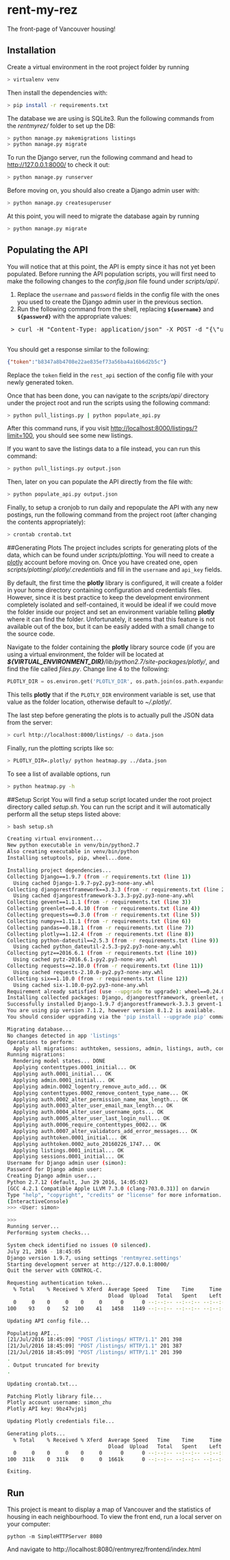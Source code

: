 # rent-my-rez
The front-page of Vancouver housing!

## Installation
Create a virtual environment in the root project folder by running

```bash
> virtualenv venv
```

Then install the dependencies with:

```bash
> pip install -r requirements.txt
```

The database we are using is SQLite3. Run the following commands from the *rentmyrez/* folder to set up the DB:

```bash
> python manage.py makemigrations listings
> python manage.py migrate
```

To run the Django server, run the following command and head to http://127.0.0.1:8000/ to check it out:

```bash
> python manage.py runserver
```

Before moving on, you should also create a Django admin user with:

```bash
> python manage.py createsuperuser
```

At this point, you will need to migrate the database again by running

```bash
> python manage.py migrate
```

## Populating the API
You will notice that at this point, the API is empty since it has not yet been populated. Before running the API population scripts, you will first need to make the following changes to the *config.json* file found under *scripts/api/*.

1. Replace the `username` and `password` fields in the config file with the ones you used to create the Django admin user in the previous section.
2. Run the following command from the shell, replacing **`${username}`** and **`${password}`** with the appropriate values:

 <pre>
 > curl -H "Content-Type: application/json" -X POST -d "{\"username\": \"<b>${username}</b>\", \"password\": \"<b>${password}</b>\"}" http://localhost:8000/api-token-auth/
 </pre>

 You should get a response similar to the following:

 ```json
 {"token":"b8347a8b4708e22ae835ef73a56ba4a16b6d2b5c"}
 ```

 Replace the `token` field in the `rest_api` section of the config file with your newly generated token.

Once that has been done, you can navigate to the *scripts/api/* directory under the project root and run the scripts using the following command:

```bash
> python pull_listings.py | python populate_api.py
```

After this command runs, if you visit [http://localhost:8000/listings/?limit=100](http://localhost:8000/listings/?limit=100), you should see some new listings.

If you want to save the listings data to a file instead, you can run this command:

```bash
> python pull_listings.py output.json
```

Then, later on you can populate the API directly from the file with:

```bash
> python populate_api.py output.json
```

Finally, to setup a cronjob to run daily and repopulate the API with any new postings, run the following command from the project root (after changing the contents appropriately):

```bash
> crontab crontab.txt
```

##Generating Plots
The project includes scripts for generating plots of the data, which can be found under *scripts/plotting*. You will need to create a [plotly](https://plot.ly/) account before moving on. Once you have created one, open *scripts/plotting/.plotly/.credentials* and fill in the `username` and `api_key` fields.

By default, the first time the **plotly** library is configured, it will create a folder in your home directory containing configuration and credentials files. However, since it is best practice to keep the development environment completely isolated and self-contained, it would be ideal if we could move the folder inside our project and set an environment variable telling **plotly** where it can find the folder. Unfortunately, it seems that this feature is not available out of the box, but it can be easily added with a small change to the source code.

Navigate to the folder containing the **plotly** library source code (if you are using a virtual environment, the folder will be located at *<b>${VIRTUAL\_ENVIRONMENT\_DIR}</b>/lib/python2.7/site-packages/plotly/*, and find the file called *files.py*. Change line 4 to the following:

```python
PLOTLY_DIR = os.environ.get('PLOTLY_DIR', os.path.join(os.path.expanduser("~"), ".plotly"))
```

This tells **plotly** that if the `PLOTLY_DIR` environment variable is set, use that value as the folder location, otherwise default to *~/.plotly/*.

The last step before generating the plots is to actually pull the JSON data from the server:

```bash
> curl http://localhost:8000/listings/ -o data.json
```

Finally, run the plotting scripts like so:

```bash
> PLOTLY_DIR=.plotly/ python heatmap.py ../data.json
```

To see a list of available options, run

```bash
> python heatmap.py -h
```

##Setup Script
You will find a setup script located under the root project directory called *setup.sh*. You can run the script and it will automatically perform all the setup steps listed above:

```bash
> bash setup.sh

Creating virtual environment...
New python executable in venv/bin/python2.7
Also creating executable in venv/bin/python
Installing setuptools, pip, wheel...done.

Installing project dependencies...
Collecting Django==1.9.7 (from -r requirements.txt (line 1))
  Using cached Django-1.9.7-py2.py3-none-any.whl
Collecting djangorestframework==3.3.3 (from -r requirements.txt (line 2))
  Using cached djangorestframework-3.3.3-py2.py3-none-any.whl
Collecting gevent==1.1.1 (from -r requirements.txt (line 3))
Collecting greenlet==0.4.10 (from -r requirements.txt (line 4))
Collecting grequests==0.3.0 (from -r requirements.txt (line 5))
Collecting numpy==1.11.1 (from -r requirements.txt (line 6))
Collecting pandas==0.18.1 (from -r requirements.txt (line 7))
Collecting plotly==1.12.4 (from -r requirements.txt (line 8))
Collecting python-dateutil==2.5.3 (from -r requirements.txt (line 9))
  Using cached python_dateutil-2.5.3-py2.py3-none-any.whl
Collecting pytz==2016.6.1 (from -r requirements.txt (line 10))
  Using cached pytz-2016.6.1-py2.py3-none-any.whl
Collecting requests==2.10.0 (from -r requirements.txt (line 11))
  Using cached requests-2.10.0-py2.py3-none-any.whl
Collecting six==1.10.0 (from -r requirements.txt (line 12))
  Using cached six-1.10.0-py2.py3-none-any.whl
Requirement already satisfied (use --upgrade to upgrade): wheel==0.24.0 in ./venv/lib/python2.7/site-packages (from -r requirements.txt (line 13))
Installing collected packages: Django, djangorestframework, greenlet, gevent, requests, grequests, numpy, pytz, six, python-dateutil, pandas, plotly
Successfully installed Django-1.9.7 djangorestframework-3.3.3 gevent-1.1.1 greenlet-0.4.10 grequests-0.3.0 numpy-1.11.1 pandas-0.18.1 plotly-1.12.4 python-dateutil-2.5.3 pytz-2016.6.1 requests-2.10.0 six-1.10.0
You are using pip version 7.1.2, however version 8.1.2 is available.
You should consider upgrading via the 'pip install --upgrade pip' command.

Migrating database...
No changes detected in app 'listings'
Operations to perform:
  Apply all migrations: authtoken, sessions, admin, listings, auth, contenttypes
Running migrations:
  Rendering model states... DONE
  Applying contenttypes.0001_initial... OK
  Applying auth.0001_initial... OK
  Applying admin.0001_initial... OK
  Applying admin.0002_logentry_remove_auto_add... OK
  Applying contenttypes.0002_remove_content_type_name... OK
  Applying auth.0002_alter_permission_name_max_length... OK
  Applying auth.0003_alter_user_email_max_length... OK
  Applying auth.0004_alter_user_username_opts... OK
  Applying auth.0005_alter_user_last_login_null... OK
  Applying auth.0006_require_contenttypes_0002... OK
  Applying auth.0007_alter_validators_add_error_messages... OK
  Applying authtoken.0001_initial... OK
  Applying authtoken.0002_auto_20160226_1747... OK
  Applying listings.0001_initial... OK
  Applying sessions.0001_initial... OK
Username for Django admin user (simon):
Password for Django admin user:
Creating Django admin user...
Python 2.7.12 (default, Jun 29 2016, 14:05:02)
[GCC 4.2.1 Compatible Apple LLVM 7.3.0 (clang-703.0.31)] on darwin
Type "help", "copyright", "credits" or "license" for more information.
(InteractiveConsole)
>>> <User: simon>

>>>
Running server...
Performing system checks...

System check identified no issues (0 silenced).
July 21, 2016 - 18:45:05
Django version 1.9.7, using settings 'rentmyrez.settings'
Starting development server at http://127.0.0.1:8000/
Quit the server with CONTROL-C.

Requesting authentication token...
  % Total    % Received % Xferd  Average Speed   Time    Time     Time  Current
                                 Dload  Upload   Total   Spent    Left  Speed
  0     0    0     0    0     0      0      0 --:--:-- --:--:-- --:--:--     0[21/Jul/2016 18:45:06] "POST /api-token-auth/ HTTP/1.1" 200 52
100    93    0    52  100    41   1458   1149 --:--:-- --:--:-- --:--:--  1529

Updating API config file...

Populating API...
[21/Jul/2016 18:45:09] "POST /listings/ HTTP/1.1" 201 398
[21/Jul/2016 18:45:09] "POST /listings/ HTTP/1.1" 201 387
[21/Jul/2016 18:45:09] "POST /listings/ HTTP/1.1" 201 390
.
. Output truncated for brevity
.

Updating crontab.txt...

Patching Plotly library file...
Plotly account username: simon_zhu
Plotly API key: 9bz47vjp1j

Updating Plotly credentials file...

Generating plots...
  % Total    % Received % Xferd  Average Speed   Time    Time     Time  Current
                                 Dload  Upload   Total   Spent    Left  Speed
  0     0    0     0    0     0      0      0 --:--:-- --:--:-- --:--:[21/Jul/2016 18:45:31] "GET /listings/ HTTP/1.1" 200 318969
100  311k    0  311k    0     0  1661k      0 --:--:-- --:--:-- --:--:-- 1674k

Exiting.
```

## Run
This project is meant to display a map of Vancouver and the statistics of housing in each neighbourhood. To view the front end, run a local server on your computer:
```
python -m SimpleHTTPServer 8080
```
And navigate to http://localhost:8080/rentmyrez/frontend/index.html
